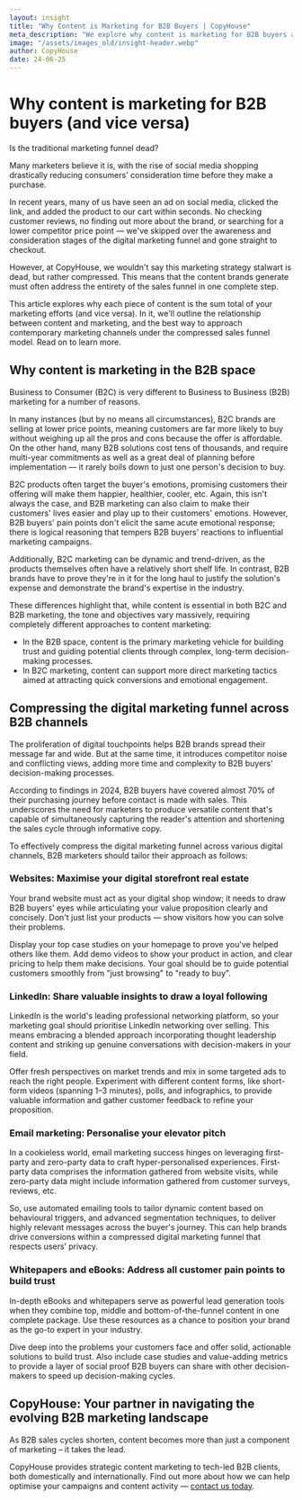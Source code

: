 ```yaml
---
layout: insight
title: "Why Content is Marketing for B2B Buyers | CopyHouse"
meta_description: "We explore why content is marketing for B2B buyers and why the digital marketing funnel is still relevant for business marketing."
image: "/assets/images_old/insight-header.webp"
author: CopyHouse
date: 24-06-25
---
```


# Why content is marketing for B2B buyers (and vice versa)

Is the traditional marketing funnel dead?

Many marketers believe it is, with the rise of social media shopping drastically reducing consumers' consideration time before they make a purchase.

In recent years, many of us have seen an ad on social media, clicked the link, and added the product to our cart within seconds. No checking customer reviews, no finding out more about the brand, or searching for a lower competitor price point — we've skipped over the awareness and consideration stages of the digital marketing funnel and gone straight to checkout.

However, at CopyHouse, we wouldn't say this marketing strategy stalwart is dead, but rather compressed. This means that the content brands generate must often address the entirety of the sales funnel in one complete step.

This article explores why each piece of content is the sum total of your marketing efforts (and vice versa). In it, we'll outline the relationship between content and marketing, and the best way to approach contemporary marketing channels under the compressed sales funnel model. Read on to learn more.

## Why content is marketing in the B2B space

Business to Consumer (B2C) is very different to Business to Business (B2B) marketing for a number of reasons.

In many instances (but by no means all circumstances), B2C brands are selling at lower price points, meaning customers are far more likely to buy without weighing up all the pros and cons because the offer is affordable. On the other hand, many B2B solutions cost tens of thousands, and require multi-year commitments as well as a great deal of planning before implementation –– it rarely boils down to just one person's decision to buy.

B2C products often target the buyer's emotions, promising customers their offering will make them happier, healthier, cooler, etc. Again, this isn't always the case, and B2B marketing can also claim to make their customers' lives easier and play up to their customers' emotions. However, B2B buyers' pain points don't elicit the same acute emotional response; there is logical reasoning that tempers B2B buyers' reactions to influential marketing campaigns.

Additionally, B2C marketing can be dynamic and trend-driven, as the products themselves often have a relatively short shelf life. In contrast, B2B brands have to prove they're in it for the long haul to justify the solution's expense and demonstrate the brand's expertise in the industry.

These differences highlight that, while content is essential in both B2C and B2B marketing, the tone and objectives vary massively, requiring completely different approaches to content marketing:

- In the B2B space, content is the primary marketing vehicle for building trust and guiding potential clients through complex, long-term decision-making processes.
- In B2C marketing, content can support more direct marketing tactics aimed at attracting quick conversions and emotional engagement.

## Compressing the digital marketing funnel across B2B channels

The proliferation of digital touchpoints helps B2B brands spread their message far and wide. But at the same time, it introduces competitor noise and conflicting views, adding more time and complexity to B2B buyers’ decision-making processes.

According to findings in 2024, B2B buyers have covered almost 70% of their purchasing journey before contact is made with sales. This underscores the need for marketers to produce versatile content that's capable of simultaneously capturing the reader's attention and shortening the sales cycle through informative copy.

To effectively compress the digital marketing funnel across various digital channels, B2B marketers should tailor their approach as follows:

### Websites: Maximise your digital storefront real estate

Your brand website must act as your digital shop window; it needs to draw B2B buyers' eyes while articulating your value proposition clearly and concisely. Don't just list your products — show visitors how you can solve their problems.

Display your top case studies on your homepage to prove you've helped others like them. Add demo videos to show your product in action, and clear pricing to help them make decisions. Your goal should be to guide potential customers smoothly from "just browsing" to "ready to buy".

### LinkedIn: Share valuable insights to draw a loyal following

LinkedIn is the world's leading professional networking platform, so your marketing goal should prioritise LinkedIn networking over selling. This means embracing a blended approach incorporating thought leadership content and striking up genuine conversations with decision-makers in your field.

Offer fresh perspectives on market trends and mix in some targeted ads to reach the right people. Experiment with different content forms, like short-form videos (spanning 1–3 minutes), polls, and infographics, to provide valuable information and gather customer feedback to refine your proposition.

### Email marketing: Personalise your elevator pitch

In a cookieless world, email marketing success hinges on leveraging first-party and zero-party data to craft hyper-personalised experiences. First-party data comprises the information gathered from website visits, while zero-party data might include information gathered from customer surveys, reviews, etc.

So, use automated emailing tools to tailor dynamic content based on behavioural triggers, and advanced segmentation techniques, to deliver highly relevant messages across the buyer's journey. This can help brands drive conversions within a compressed digital marketing funnel that respects users’ privacy.

### Whitepapers and eBooks: Address all customer pain points to build trust

In-depth eBooks and whitepapers serve as powerful lead generation tools when they combine top, middle and bottom-of-the-funnel content in one complete package. Use these resources as a chance to position your brand as the go-to expert in your industry.

Dive deep into the problems your customers face and offer solid, actionable solutions to build trust. Also include case studies and value-adding metrics to provide a layer of social proof B2B buyers can share with other decision-makers to speed up decision-making cycles.

## CopyHouse: Your partner in navigating the evolving B2B marketing landscape

As B2B sales cycles shorten, content becomes more than just a component of marketing – it takes the lead.

CopyHouse provides strategic content marketing to tech-led B2B clients, both domestically and internationally. Find out more about how we can help optimise your campaigns and content activity — [contact us today](mailto:richard@copyhouse.io).
